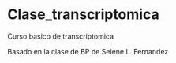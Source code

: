 # Clase_transcriptomica
Curso basico de transcriptomica

Basado en la clase de BP de Selene L. Fernandez
